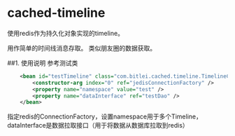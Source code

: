 # cached-timeline
使用redis作为持久化对象实现的timeline。

用作简单的时间线消息存取。
类似朋友圈的数据获取。

##1. 使用说明
参考测试类

~~~ xml
    <bean id="testTimeline" class="com.bitlei.cached.timeline.TimelineComponent">
        <constructor-arg index="0" ref="jedisConnectionFactory" />
        <property name="namespace" value="test" />
        <property name="dataInterface" ref="testDao" />
    </bean>
~~~

指定redis的ConnectionFactory，设置namespace用于多个Timeline，dataInterface是数据拉取接口（用于将数据从数据库拉取到redis）
